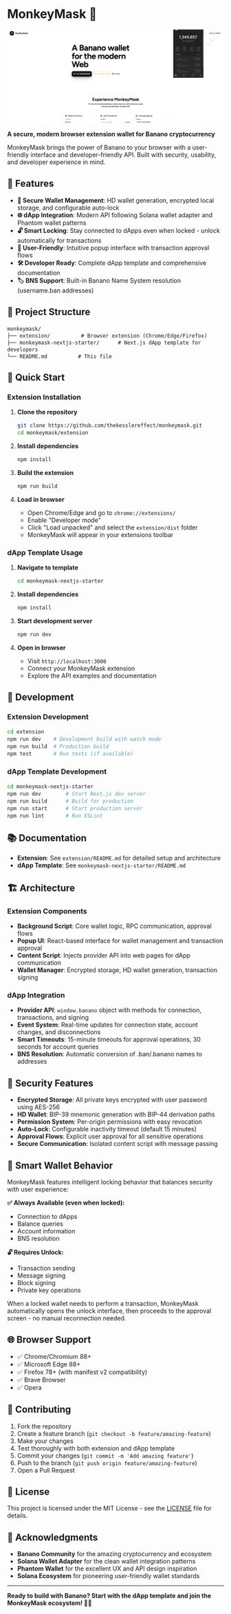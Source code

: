 # MonkeyMask 🐒

![MonkeyMask](monkeymask.png)

**A secure, modern browser extension wallet for Banano cryptocurrency**

MonkeyMask brings the power of Banano to your browser with a user-friendly interface and developer-friendly API. Built with security, usability, and developer experience in mind.

## 🌟 Features

- **🔐 Secure Wallet Management**: HD wallet generation, encrypted local storage, and configurable auto-lock
- **🌐 dApp Integration**: Modern API following Solana wallet adapter and Phantom wallet patterns
- **🔓 Smart Locking**: Stay connected to dApps even when locked - unlock automatically for transactions
- **🎯 User-Friendly**: Intuitive popup interface with transaction approval flows
- **🛠️ Developer Ready**: Complete dApp template and comprehensive documentation
- **🏷️ BNS Support**: Built-in Banano Name System resolution (username.ban addresses)

## 📁 Project Structure

```
monkeymask/
├── extension/          # Browser extension (Chrome/Edge/Firefox)
├── monkeymask-nextjs-starter/      # Next.js dApp template for developers
└── README.md          # This file
```

## 🚀 Quick Start

### Extension Installation

1. **Clone the repository**
   ```bash
   git clone https://github.com/thekesslereffect/monkeymask.git
   cd monkeymask/extension
   ```

2. **Install dependencies**
   ```bash
   npm install
   ```

3. **Build the extension**
   ```bash
   npm run build
   ```

4. **Load in browser**
   - Open Chrome/Edge and go to `chrome://extensions/`
   - Enable "Developer mode"
   - Click "Load unpacked" and select the `extension/dist` folder
   - MonkeyMask will appear in your extensions toolbar

### dApp Template Usage

1. **Navigate to template**
   ```bash
   cd monkeymask-nextjs-starter
   ```

2. **Install dependencies**
   ```bash
   npm install
   ```

3. **Start development server**
   ```bash
   npm run dev
   ```

4. **Open in browser**
   - Visit `http://localhost:3000`
   - Connect your MonkeyMask extension
   - Explore the API examples and documentation

## 🔧 Development

### Extension Development
```bash
cd extension
npm run dev    # Development build with watch mode
npm run build  # Production build
npm test       # Run tests (if available)
```

### dApp Template Development
```bash
cd monkeymask-nextjs-starter
npm run dev        # Start Next.js dev server
npm run build      # Build for production
npm run start      # Start production server
npm run lint       # Run ESLint
```

## 📚 Documentation

- **Extension**: See `extension/README.md` for detailed setup and architecture
- **dApp Template**: See `monkeymask-nextjs-starter/README.md`

## 🏗️ Architecture

### Extension Components
- **Background Script**: Core wallet logic, RPC communication, approval flows
- **Popup UI**: React-based interface for wallet management and transaction approval
- **Content Script**: Injects provider API into web pages for dApp communication
- **Wallet Manager**: Encrypted storage, HD wallet generation, transaction signing

### dApp Integration
- **Provider API**: `window.banano` object with methods for connection, transactions, and signing
- **Event System**: Real-time updates for connection state, account changes, and disconnections
- **Smart Timeouts**: 15-minute timeouts for approval operations, 30 seconds for account queries
- **BNS Resolution**: Automatic conversion of .ban/.banano names to addresses

## 🔐 Security Features

- **Encrypted Storage**: All private keys encrypted with user password using AES-256
- **HD Wallet**: BIP-39 mnemonic generation with BIP-44 derivation paths
- **Permission System**: Per-origin permissions with easy revocation
- **Auto-Lock**: Configurable inactivity timeout (default 15 minutes)
- **Approval Flows**: Explicit user approval for all sensitive operations
- **Secure Communication**: Isolated content script with message passing

## 🎯 Smart Wallet Behavior

MonkeyMask features intelligent locking behavior that balances security with user experience:

**✅ Always Available (even when locked):**
- Connection to dApps
- Balance queries
- Account information
- BNS resolution

**🔓 Requires Unlock:**
- Transaction sending
- Message signing
- Block signing
- Private key operations

When a locked wallet needs to perform a transaction, MonkeyMask automatically opens the unlock interface, then proceeds to the approval screen - no manual reconnection needed.

## 🌐 Browser Support

- ✅ Chrome/Chromium 88+
- ✅ Microsoft Edge 88+
- ✅ Firefox 78+ (with manifest v2 compatibility)
- ✅ Brave Browser
- ✅ Opera

## 🤝 Contributing

1. Fork the repository
2. Create a feature branch (`git checkout -b feature/amazing-feature`)
3. Make your changes
4. Test thoroughly with both extension and dApp template
5. Commit your changes (`git commit -m 'Add amazing feature'`)
6. Push to the branch (`git push origin feature/amazing-feature`)
7. Open a Pull Request

## 📄 License

This project is licensed under the MIT License - see the [LICENSE](LICENSE) file for details.

## 🙏 Acknowledgments

- **Banano Community** for the amazing cryptocurrency and ecosystem
- **Solana Wallet Adapter** for the clean wallet integration patterns
- **Phantom Wallet** for the excellent UX and API design inspiration
- **Solana Ecosystem** for pioneering user-friendly wallet standards

---

**Ready to build with Banano? Start with the dApp template and join the MonkeyMask ecosystem! 🐒💛**
